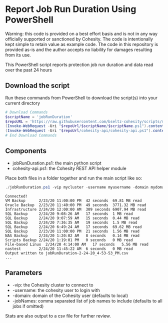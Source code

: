 # Report Job Run Duration Using PowerShell

Warning: this code is provided on a best effort basis and is not in any way officially supported or sanctioned by Cohesity. The code is intentionally kept simple to retain value as example code. The code in this repository is provided as-is and the author accepts no liability for damages resulting from its use.

This PowerShell script reports protection job run duration and data read over the past 24 hours

## Download the script

Run these commands from PowerShell to download the script(s) into your current directory

```powershell
# Download Commands
$scriptName = 'jobRunDuration'
$repoURL = 'https://raw.githubusercontent.com/bseltz-cohesity/scripts/master/powershell'
(Invoke-WebRequest -Uri "$repoUrl/$scriptName/$scriptName.ps1").content | Out-File "$scriptName.ps1"; (Get-Content "$scriptName.ps1") | Set-Content "$scriptName.ps1"
(Invoke-WebRequest -Uri "$repoUrl/cohesity-api/cohesity-api.ps1").content | Out-File cohesity-api.ps1; (Get-Content cohesity-api.ps1) | Set-Content cohesity-api.ps1
# End Download Commands
```

## Components

* jobRunDuration.ps1: the main python script
* cohesity-api.ps1: the Cohesity REST API helper module

Place both files in a folder together and run the main script like so:

```powershell
./jobRunDuration.ps1 -vip mycluster -username myusername -domain mydomain.net
```

```text
Connected!
VM Backup      2/23/20 11:00:00 PM  42 seconds  69.81 MB read
Oracle Backup  2/23/20 11:40:00 PM  49 seconds  3771.32 MB read
Infrastructure 2/24/20 12:00:00 AM  309 seconds 6907.94 MB read
SQL Backup     2/24/20 9:08:26 AM   17 seconds  1 MB read
SQL Backup     2/24/20 9:07:59 AM   15 seconds  0.44 MB read
SQL Backup     2/24/20 7:36:35 AM   19 seconds  1.5 MB read
SQL Backup     2/24/20 6:49:24 AM   17 seconds  69.62 MB read
SQL Backup     2/23/20 11:00:00 PM  21 seconds  1.56 MB read
NAS Backup     2/24/20 1:20:02 AM   8 seconds   0.14 MB read
Scripts Backup 2/24/20 1:19:01 PM   0 seconds   0 MB read
File-based Linux  2/24/20 4:14:00 AM   17 seconds   5.56 MB read
nastest        2/24/20 11:45:22 AM  6 seconds   0 MB read
Output written to jobRunDuration-2-24-20_4-53-53_PM.csv
...
```

## Parameters

* -vip: the Cohesity cluster to connect to
* -username: the cohesity user to login with
* -domain: domain of the Cohesity user (defaults to local)
* -jobNames: comma separated list of job names to include (defaults to all jobs if omitted)

Stats are also output to a csv file for further review.
